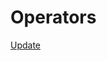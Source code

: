 # Operators

[Update](Operators%20776160060ebd44b1a8441528046d4b03/Update%2033f526d42b0b4457b45b5ef6c235cb5f.md)
